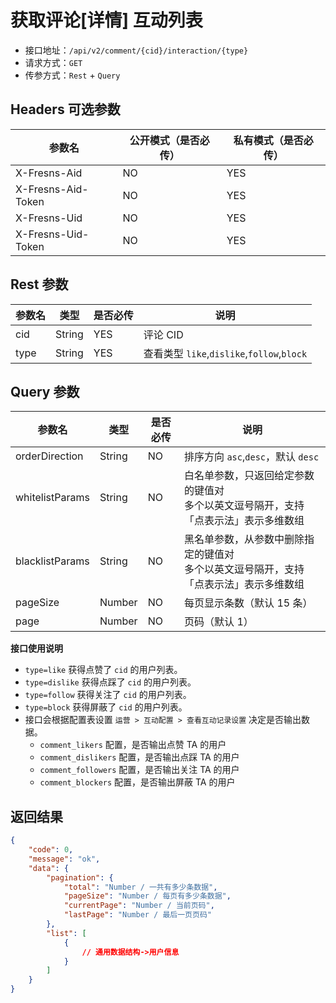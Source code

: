 # 获取评论[详情] 互动列表

- 接口地址：`/api/v2/comment/{cid}/interaction/{type}`
- 请求方式：`GET`
- 传参方式：`Rest` + `Query`

## Headers 可选参数

| 参数名 | 公开模式（是否必传） | 私有模式（是否必传） |
| --- | --- | --- |
| X-Fresns-Aid | NO | YES |
| X-Fresns-Aid-Token | NO | YES |
| X-Fresns-Uid | NO | YES |
| X-Fresns-Uid-Token | NO | YES |

## Rest 参数

| 参数名 | 类型 | 是否必传 | 说明 |
| --- | --- | --- | --- |
| cid | String | YES | 评论 CID |
| type | String | YES | 查看类型 `like`,`dislike`,`follow`,`block` |

## Query 参数

| 参数名 | 类型 | 是否必传 | 说明 |
| --- | --- | --- | --- |
| orderDirection | String | NO | 排序方向 `asc`,`desc`，默认 `desc` |
| whitelistParams | String | NO | 白名单参数，只返回给定参数的键值对<br>多个以英文逗号隔开，支持「点表示法」表示多维数组 |
| blacklistParams | String | NO | 黑名单参数，从参数中删除指定的键值对<br>多个以英文逗号隔开，支持「点表示法」表示多维数组 |
| pageSize | Number | NO | 每页显示条数（默认 15 条） |
| page | Number | NO | 页码（默认 1） |

**接口使用说明**

- `type=like` 获得点赞了 `cid` 的用户列表。
- `type=dislike` 获得点踩了 `cid` 的用户列表。
- `type=follow` 获得关注了 `cid` 的用户列表。
- `type=block` 获得屏蔽了 `cid` 的用户列表。
- 接口会根据配置表设置 `运营 > 互动配置 > 查看互动记录设置` 决定是否输出数据。
    - `comment_likers` 配置，是否输出点赞 TA 的用户
    - `comment_dislikers` 配置，是否输出点踩 TA 的用户
    - `comment_followers` 配置，是否输出关注 TA 的用户
    - `comment_blockers` 配置，是否输出屏蔽 TA 的用户

## 返回结果

```json
{
    "code": 0,
    "message": "ok",
    "data": {
        "pagination": {
            "total": "Number / 一共有多少条数据",
            "pageSize": "Number / 每页有多少条数据",
            "currentPage": "Number / 当前页码",
            "lastPage": "Number / 最后一页页码"
        },
        "list": [
            {
                // 通用数据结构->用户信息
            }
        ]
    }
}
```
